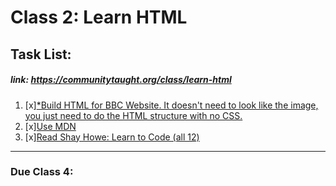 # Class 2: Learn HTML 
## Task List: 
##### link: https://communitytaught.org/class/learn-html
1. [x][*Build HTML for BBC Website. It doesn't need to look like the image, you just need to do the HTML structure with no CSS.](https://communitytaught.org/img/resources/bbc-image.png)
2. [x][Use MDN](https://developer.mozilla.org/en-US/docs/Web/HTML)    
3. [x][Read Shay Howe: Learn to Code (all 12) ](https://learn.shayhowe.com/html-css/)


---
### Due Class 4:
